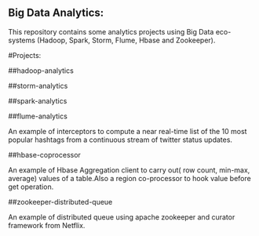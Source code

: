 Big Data Analytics:
-------------------

This repository contains some analytics projects using Big Data eco-systems (Hadoop, Spark, Storm, Flume, Hbase and Zookeeper).


#Projects:


##hadoop-analytics





##storm-analytics





##spark-analytics





##flume-analytics

An example of interceptors to compute a near real-time list of the 10 most popular hashtags from a continuous stream of twitter status updates.



##hbase-coprocessor

An example of Hbase Aggregation client to carry out( row count, min-max, average) values of a table.Also a region co-processor to hook value before get operation.



##zookeeper-distributed-queue

An example of distributed queue using apache zookeeper and curator framework from Netflix.
